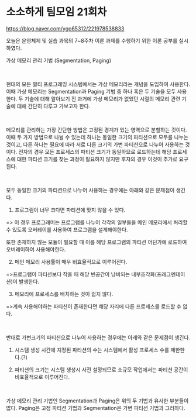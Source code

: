 # 소소하게 팀모임 21회차

https://blog.naver.com/ygo65312/221978538833

오늘은 운영체제 및 실습 과목의 7~8주차 이론 과제를 수행하기 위한 이론 공부를 실시하였다.

가상 메모리 관리 기법 (Segmentation, Paging)

​

 현대의 모든 멀티 프로그래밍 시스템에서는 가상 메모리라는 개념을 도입하여 사용한다. 이때 가상 메모리는 Segmentation과 Paging 기법 중 하나 혹은 두 기술을 모두 사용한다. 두 기술에 대해 알아보기 전 과거에 가상 메모리가 없었던 시절의 메모리 관련 기술에 대해 간단히 다루고 가보고자 한다.

​

 메모리를 관리하는 가장 간단한 방법은 고정된 경계가 있는 영역으로 분할하는 것이다. 이때 두 가지 방법으로 나뉠 수 있는데 하나는 동일한 크기의 파티션으로 모두를 나누는 것이고, 다른 하나는 필요에 따라 서로 다른 크기의 가변 파티션으로 나누어 사용하는 것이다. 전자의 경우 모든 프로세스의 파티션 크기가 동일하므로 로드하는데 해당 프로세스에 대한 파티션 크기를 찾는 과정이 필요하지 않지만 후자의 경우 이것이 추가로 요구된다.

​

 모두 동일한 크기의 파티션으로 나누어 사용하는 경우에는 아래와 같은 문제점이 생긴다.

1. 프로그램이 너무 크다면 파티션에 맞지 않을 수 있다.

=> 이 경우 프로그래머는 프로그램를 나누어 각각의 일부들을 메인 메모리에서 처리할 수 있도록 오버레이를 사용하여 프로그램을 설계해야한다.

 또한 존재하지 않는 모듈이 필요할 때 이를 해당 프로그램의 파티션 어딘가에 로드하여 오버레이하여 사용해야한다.

2. 메인 메모리 사용률이 매우 비효율적으로 이루어진다.

=>프로그램이 파티션보다 작을 때 해당 빈공간이 낭비되는 내부조각화(프래그멘테이션)이 발생한다.

3. 메모리에 프로세스를 배치하는 것이 쉽지 않다.

=>계속 사용해야하는 파티션이 존재한다면 해당 자리에 다른 프로세스를 로드할 수 없다.

​

 반대로 가변크기의 파티션으로 나누어 사용하는 경우에는 아래와 같은 문제점이 생긴다.

1. 시스템 생성 시간에 지정된 파티션의 수는 시스템에서 활성 프로세스 수를 제한한다.(?)

2. 파티션의 크기는 시스템 생성시 사전 설정되므로 소규모 작업에서는 파티션 공간이 비효율적으로 이루어진다.

​

 가상 메모리 관리 기법인 Segmentation과 Paging은 위의 두 기법과 유사한 부분들이 많다. Paging은 고정 파티션 기법과 Segmentation은 가변 파티션 기법과 그러하다.
